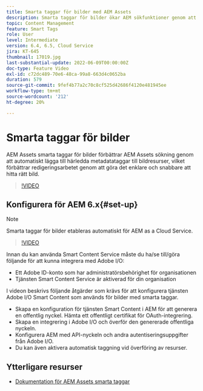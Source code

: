 ```yaml
---
title: Smarta taggar för bilder med AEM Assets
description: Smarta taggar för bilder ökar AEM sökfunktioner genom att automatiskt och intelligent lägga till metadatataggar till bildresurser baserat på bildens innehåll.
topic: Content Management
feature: Smart Tags
role: User
level: Intermediate
version: 6.4, 6.5, Cloud Service
jira: KT-645
thumbnail: 17019.jpg
last-substantial-update: 2022-06-09T00:00:00Z
doc-type: Feature Video
exl-id: c72dc489-70e6-48ca-99a8-663d4c0652ba
duration: 579
source-git-commit: 9fef4b77a2c70c8cf525d42686f4120e481945ee
workflow-type: tm+mt
source-wordcount: '212'
ht-degree: 20%

---
```


# Smarta taggar för bilder

AEM Assets smarta taggar för bilder förbättrar AEM Assets sökning genom att automatiskt lägga till härledda metadatataggar till bildresurser, vilket förbättrar redigeringsarbetet genom att göra det enklare och snabbare att hitta rätt bild.

>[!VIDEO](https://video.tv.adobe.com/v/17019?quality=12&learn=on)

## Konfigurera för AEM 6.x{#set-up}

>[!NOTE]
> Smarta taggar för bilder etableras automatiskt för AEM as a Cloud Service.

>[!VIDEO](https://video.tv.adobe.com/v/17023?quality=12&learn=on)

Innan du kan använda Smart Content Service måste du ha/se till/göra följande för att kunna integrera med Adobe I/O:

* Ett Adobe ID-konto som har administratörsbehörighet för organisationen
* Tjänsten Smart Content Service är aktiverad för din organisation

I videon beskrivs följande åtgärder som krävs för att konfigurera tjänsten Adobe I/O Smart Content som används för bilder med smarta taggar.

* Skapa en konfiguration för tjänsten Smart Content i AEM för att generera en offentlig nyckel. Hämta ett offentligt certifikat för OAuth-integrering.
* Skapa en integrering i Adobe I/O och överför den genererade offentliga nyckeln.
* Konfigurera AEM med API-nyckeln och andra autentiseringsuppgifter från Adobe I/O.
* Du kan även aktivera automatisk taggning vid överföring av resurser.

## Ytterligare resurser

* [Dokumentation för AEM Assets smarta taggar](https://experienceleague.adobe.com/docs/experience-manager-cloud-service/assets/manage/smart-tags.html)
